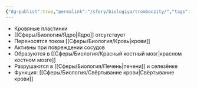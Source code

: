```yaml
---
{"dg-publish":true,"permalink":"/sfery/biologiya/tromboczity/","tags":["Анатомия"]}
---
```


- Кровяные пластинки
- [[Сферы/Биология/Ядро\|Ядро]] отсутствует
- Переносятся током [[Сферы/Биология/Кровь\|крови]]
- Активны при повреждении сосудов 
- Образуются в [[Сферы/Биология/Красный костный мозг\|красном костном мозге]]
- Разрушаются в [[Сферы/Биология/Печень\|печени]] и селезёнке
- Функция: [[Сферы/Биология/Свёртывание крови\|Свёртывание крови]]